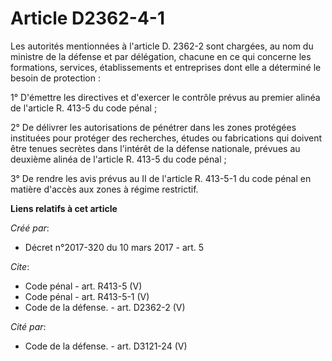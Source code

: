 # Article D2362-4-1

Les autorités mentionnées à l'article D. 2362-2 sont chargées, au nom du ministre de la défense et par délégation, chacune en
ce qui concerne les formations, services, établissements et entreprises dont elle a déterminé le besoin de protection : 

1° D'émettre les directives et d'exercer le contrôle prévus au premier alinéa de l'article R. 413-5 du code pénal ; 

2° De délivrer les autorisations de pénétrer dans les zones protégées instituées pour protéger des recherches, études ou
fabrications qui doivent être tenues secrètes dans l'intérêt de la défense nationale, prévues au deuxième alinéa de l'article
R. 413-5 du code pénal ; 

3° De rendre les avis prévus au II de l'article R. 413-5-1 du code pénal en matière d'accès aux zones à régime restrictif.

**Liens relatifs à cet article**

_Créé par_:

  - Décret n°2017-320 du 10 mars 2017 - art. 5

_Cite_:

  - Code pénal - art. R413-5 (V)
  - Code pénal - art. R413-5-1 (V)
  - Code de la défense. - art. D2362-2 (V)

_Cité par_:

  - Code de la défense. - art. D3121-24 (V)
